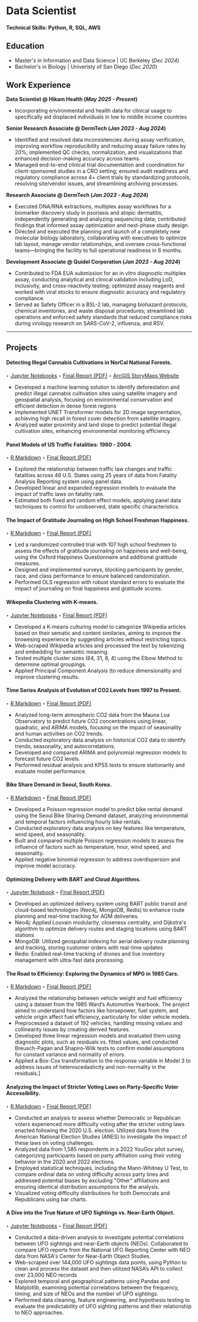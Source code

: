 # Data Scientist
#### Technical Skills: Python, R, SQL, AWS

## Education
- Master's in Information and Data Science | UC Berkeley (_Dec 2024_)
- Bachelor's in Biology | Univeristy of San Diego (_Dec 2020_)

## Work Experience
**Data Scientist @ Hikam Health (_May 2025 - Present_)**
- Incorporating environmental and health data for clinical usage to specifically aid displaced individuals in low to middle income countries
  
**Senior Research Associate @ DermTech (_Jan 2023 - Aug 2024_)**
- Identified and resolved data inconsistencies during assay verification, improving workflow reproducibility and reducing assay failure rates by 20%; implemented QC checks, normalization, and visualizations that enhanced decision-making accuracy across teams.
- Managed end-to-end clinical trial documentation and coordination for client-sponsored studies in a CRO setting; ensured audit readiness and regulatory compliance across 4+ client trials by standardizing protocols, resolving site/vendor issues, and streamlining archiving processes.

**Research Associate @ DermTech (_Jan 2023 - Aug 2024_)**
- Executed DNA/RNA extractions, multiplex assay workflows for a biomarker discovery study in psoriasis and atopic dermatitis, independently generating and analyzing sequencing data; contributed findings that informed assay optimization and next-phase study design.
- Directed and executed the planning and launch of a completely new molecular biology laboratory, collaborating with executives to optimize lab layout, manage vendor relationships, and oversee cross-functional teams—bringing the facility to full operational readiness in 6 months.

**Development Associate @ Quidel Corporation (_Jan 2023 - Aug 2024_)**
- Contributed to FDA EUA submission for an in vitro diagnostic multiplex assay, conducting analytical and clinical validation including LoD, inclusivity, and cross-reactivity testing; optimized assay reagents and worked with viral stocks to ensure diagnostic accuracy and regulatory compliance.
- Served as Safety Officer in a BSL-2 lab, managing biohazard protocols, chemical inventories, and waste disposal procedures; streamlined lab operations and enforced safety standards that reduced compliance risks during virology research on SARS-CoV-2, influenza, and RSV.

-----

## Projects 
#### Detecting Illegal Cannabis Cultivations in NorCal National Forests.
‣ [Jupyter Notebooks](https://github.com/mgleedata/Data-Science-Projects/tree/d2d6bb842ed9b7eb9d99af8490747b4d6359563b/IllegalCultivations_NationalForests/Code)
‣ [Final Report (PDF)](https://raw.githubusercontent.com/mgleedata/Data-Science-Projects/blob/d2d6bb842ed9b7eb9d99af8490747b4d6359563b/IllegalCultivations_NationalForests/Illegal_Cultivation_National_Forests.pdf)
‣ [ArcGIS StoryMaps Website](https://storymaps.arcgis.com/stories/89c759a510bf42a7b0f91123a0b139fd)
- Developed a machine learning solution to identify deforestation and predict illegal cannabis cultivation sites using satellite imagery and geospatial analysis, focusing on environmental conservation and efficient detection in dense forest regions
- Implemented UNET Transformer models for 2D image segmentation, achieving high recall in forest cover detection from satellite imagery.
- Analyzed water proximity and land slope to predict potential illegal cultivation sites, enhancing environmental monitoring efficiency. 

#### Panel Models of US Traffic Fatalities: 1980 - 2004.
‣ [R Markdown](https://github.com/mgleedata/Data-Science-Projects/tree/d2d6bb842ed9b7eb9d99af8490747b4d6359563b/PanelModels_TrafficFatalities_Analysis/Code)
‣ [Final Report (PDF)](https://raw.githubusercontent.com/mgleedata/Data-Science-Projects/blob/d2d6bb842ed9b7eb9d99af8490747b4d6359563b/PanelModels_TrafficFatalities_Analysis/PanelModel_TrafficFatalities_Analysis.pdf)
- Explored the relationship between traffic law changes and traffic fatalities across 48 U.S. States using 25 years of data from Fatality Analysis Reporting system using panel data.
- Developed linear and expanded regression models to evaluate the impact of traffic laws on fatality rate.
- Estimated both fixed and random effect models, applying panel data techniques to control for unobserved, state specific characteristics.

#### The Impact of Gratitude Journaling on High School Freshman Happiness.
‣ [R Markdown](https://github.com/mgleedata/Data-Science-Projects/tree/d2d6bb842ed9b7eb9d99af8490747b4d6359563b/RandomizedTrial_Journaling/Code)
‣ [Final Report (PDF)](https://raw.githubusercontent.com/mgleedata/Data-Science-Projects/blob/d2d6bb842ed9b7eb9d99af8490747b4d6359563b/RandomizedTrial_Journaling/RandomizedTrial_Journaling_Students.pdf)
- Led a randomized controlled trial with 107 high school freshmen to assess the effects of gratitude journaling on happiness and well-being, using the Oxford Happiness Questionnaire and additional gratitude measures.
- Designed and implemented surveys, blocking participants by gender, race, and class performance to ensure balanced randomization.
- Performed OLS regression with robust standard errors to evaluate the impact of journaling on final happiness and gratitude scores.

#### Wikepedia Clustering with K-means.
‣ [Jupyter Notebooks](https://github.com/mgleedata/Data-Science-Projects/tree/d2d6bb842ed9b7eb9d99af8490747b4d6359563b/K-Means_Wikipedia_Clutering/Code)
‣ [Final Report (PDF)](https://raw.githubusercontent.com/mgleedata/Data-Science-Projects/blob/d2d6bb842ed9b7eb9d99af8490747b4d6359563b/K-Means_Wikipedia_Clutering/Wikipedia_Clustering_with_K-means.pdf)
- Developed a K-means culturing model to categorize Wikipedia articles based on their sematic and content similaries, aiming to improve the browesing experience by suggesting articles without restricting topics.
- Web-scraped Wikipedia articles and processed the text by tokenizing and embedding for semantic meaning.
- Tested multiple cluster sizes (64, 31, 8, 4) using the Elbow Method to determine optimal groupings.
- Applied Principal Component Analysis (to reduce dimensionality and improve clustering results.

#### Time Series Analysis of Evolution of CO2 Levels from 1997 to Present.
‣ [R Markdown](https://github.com/mgleedata/Data-Science-Projects/tree/d2d6bb842ed9b7eb9d99af8490747b4d6359563b/TimeSeries_CO2_Level_Analysis/Code)
‣ [Final Report (PDF)](https://raw.githubusercontent.com/mgleedata/Data-Science-Projects/blob/d2d6bb842ed9b7eb9d99af8490747b4d6359563b/TimeSeries_CO2_Level_Analysis/CO2_Levels_TImeSeries_Analysis.pdf)
- Analyzed long-term atmospheric CO2 data from the Mauna Loa Observatory to predict future CO2 concentrations using linear, quadratic, and ARIMA models, focusing on the impact of seasonality and human activities on CO2 trends.
- Conducted exploratory data analysis on historical CO2 data to identify trends, seasonality, and autocorrelations.
- Developed and compared ARIMA and polynomial regression models to forecast future CO2 levels.
- Performed residual analysis and KPSS tests to ensure stationarity and evaluate model performance.

#### Bike Share Demand in Seoul, South Korea.
‣ [R Markdown](https://github.com/mgleedata/Data-Science-Projects/tree/d2d6bb842ed9b7eb9d99af8490747b4d6359563b/Bike_Share_Analysis/Code)
‣ [Final Report (PDF)](https://raw.githubusercontent.com/mgleedata/Data-Science-Projects/blob/d2d6bb842ed9b7eb9d99af8490747b4d6359563b/Bike_Share_Analysis/Bike_Share_Final_Report.pdf)
- Developed a Poisson regression model to predict bike rental demand using the Seoul Bike Sharing Demand dataset, analyzing environmental and temporal factors influencing hourly bike rentals.
- Conducted exploratory data analysis on key features like temperature, wind speed, and seasonality.
- Built and compared multiple Poisson regression models to assess the influence of factors such as temperature, hour, wind speed, and seasonality.
- Applied negative binomial regression to address overdispersion and improve model accuracy.

#### Optimizing Delivery with BART and Cloud Algorithms.
‣ [Jupyter Notebook](https://github.com/mgleedata/Data-Science-Projects/tree/d2d6bb842ed9b7eb9d99af8490747b4d6359563b/Cloud_Algorithms/Code)
‣ [Final Report (PDF)](https://raw.githubusercontent.com/mgleedata/Data-Science-Projects/blob/d2d6bb842ed9b7eb9d99af8490747b4d6359563b/Cloud_Algorithms/BART_CloudAlgorithms_PPT.pdf)
- Developed an optimized delivery system using BART public transit and cloud-based technologies (Neo4j, MongoDB, Redis) to enhance route planning and real-time tracking for AGM deliveries.
- Neo4j: Applied Louvain modularity, closeness centrality, and Dijkstra's algorithm to optimize delivery routes and staging locations using BART stations
- MongoDB: Utilized geospatial indexing for aerial delivery route planning and tracking, storing customer orders with real-time updates
- Redis: Enabled real-time tracking of drones and live inventory management with ultra-fast data processing.

#### The Road to Efficiency: Exploring the Dynamics of MPG in 1985 Cars.
‣ [R Markdown](https://github.com/mgleedata/Data-Science-Projects/tree/d2d6bb842ed9b7eb9d99af8490747b4d6359563b/MPG_dynamics_Analysis/Code)
‣ [Final Report (PDF)](https://raw.githubusercontent.com/mgleedata/Data-Science-Projects/blob/d2d6bb842ed9b7eb9d99af8490747b4d6359563b/MPG_dynamics_Analysis/DynamicsofMPG_Lee_Loyola_Volz.pdf)
- Analyzed the relationship between vehicle weight and fuel efficiency using a dataset from the 1985 Ward’s Automotive Yearbook. The project aimed to understand how factors like horsepower, fuel system, and vehicle origin affect fuel efficiency, particularly for older vehicle models.
- Preprocessed a dataset of 192 vehicles, handling missing values and collinearity issues by creating derived features.
- Developed three linear regression models and evaluated them using diagnostic plots, such as residuals vs. fitted values, and conducted Breusch-Pagan and Shapiro-Wilk tests to confirm model assumptions for constant variance and normality of errors.
- Applied a Box-Cox transformation to the response variable in Model 3 to address issues of heteroscedasticity and non-normality in the residuals.]

#### Analyzing the Impact of Stricter Voting Laws on Party-Specific Voter Accessibility.
‣ [R Markdown](https://github.com/mgleedata/Data-Science-Projects/tree/d2d6bb842ed9b7eb9d99af8490747b4d6359563b/Voter_Accessibility_Analysis/Code)
‣ [Final Report (PDF)](https://raw.githubusercontent.com/mgleedata/Data-Science-Projects/d2d6bb842ed9b7eb9d99af8490747b4d6359563b/Voter_Accessibility_Analysis/Voter_Accessibility_Analysis_Lee_Loyola_Volz.pdf) 
- Conducted an analysis to assess whether Democratic or Republican voters experienced more difficulty voting after the stricter voting laws enacted following the 2020 U.S. election. Utilized data from the American National Election Studies (ANES) to investigate the impact of these laws on voting challenges.
- Analyzed data from 1,585 respondents in a 2022 YouGov pilot survey, categorizing participants based on party affiliation using their voting behavior in the 2020 and 2022 elections.
- Employed statistical techniques, including the Mann-Whitney U Test, to compare ordinal data on voting difficulty across party lines and addressed potential biases by excluding "Other" affiliations and ensuring identical distribution assumptions for the analysis.
- Visualized voting difficulty distributions for both Democrats and Republicans using bar charts.

#### A Dive into the True Nature of UFO Sightings vs. Near-Earth Object.
‣ [Jupyter Notebooks](https://github.com/mgleedata/Data-Science-Projects/tree/44febca778e62962de6f43174667d7e4cf43da51/Near-Earth_Object%20Analysis/Code)
‣ [Final Report (PDF)](https://raw.githubusercontent.com/mgleedata/Data-Science-Projects/44febca778e62962de6f43174667d7e4cf43da51/Near-Earth_Object%20Analysis/Near-Earth_UFO_Project_chatto_lee_xu.pdf)

- Conducted a data-driven analysis to investigate potential correlations between UFO sightings and near-Earth objects (NEOs). Collaborated to compare UFO reports from the National UFO Reporting Center with NEO data from NASA's Center for Near-Earth Object Studies.
- Web-scraped over 144,000 UFO sightings data points, using Python to clean and process the dataset and then utilized NASA’s API to collect over 23,000 NEO records
- Explored temporal and geographical patterns using Pandas and Matplotlib, examining potential correlations between the frequency, timing, and size of NEOs and the number of UFO sightings.
- Performed data cleaning, feature engineering, and hypothesis testing to evaluate the predictability of UFO sighting patterns and their relationship to NEO approaches.

